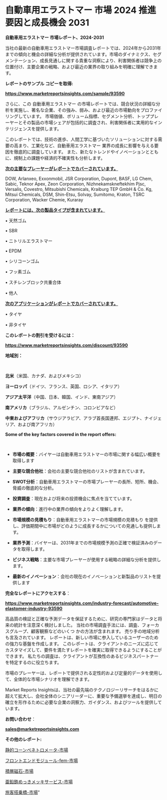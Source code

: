 # 自動車用エラストマー 市場 2024 推進要因と成長機会 2031

<strong>自動車用エラストマー 市場レポート、2024-2031</strong>

当社の最新の自動車用エラストマー市場調査レポートでは、2024年から2031年までの傾向と機会の詳細な分析が提供されています。市場のダイナミクス、セグメンテーション、成長見通しに関する貴重な洞察により、利害関係者は競争上の位置付け、主要企業の戦略、および最近の業界の取り組みを明確に理解できます。



<strong>レポートのサンプル コピーを取得:</strong> <a href=https://www.marketreportsinsights.com/sample/93590>

<strong><u>https://www.marketreportsinsights.com/sample/93590</u></strong></a>

さらに、この 自動車用エラストマー の市場レポートでは、競合状況の詳細な分析を実施し、著名な企業、その強み、弱み、および最近の市場動向をプロファイリングしています。 市場価値、ボリューム指標、セグメント分析、トッププレーヤーとその製品の市場シェアが包括的に調査され、利害関係者に実用的なインテリジェンスを提供します。

このレポートでは、技術の進歩、人間工学に基づいたソリューションに対する需要の高まり、工業化など、自動車用エラストマー 業界の成長に影響を与える要因を徹底的に調査しています。 また、新たなトレンドやイノベーションとともに、規制上の課題や経済的不確実性も分析します。



<strong><u>次の主要なプレーヤーがレポートでカバーされています。</u></strong>

DOW, Arlanxeo, Exxonmobil, JSR Corporation, Dupont, BASF, LG Chem, Sabic, Teknor Apex, Zeon Corporation, Nizhnekamskneftekhim Pjsc, Versalis, Covestro, Mitsubishi Chemicals, Kraiburg TEP GmbH & Co. Kg, Mitsui Chemicals, DSM, Shin-Etsu, Solvay, Sumitomo, Kraton, TSRC Corporation, Wacker Chemie, Kuraray



<strong><u><b>レポートには、次の製品タイプが含まれています。</b></u></strong>

• 天然ゴム

• SBR

• ニトリルエラストマー

• EPDM

• シリコーンゴム

• フッ素ゴム

• スチレンブロック共重合体

• 他人



<strong><u><b>次のアプリケーションがレポートでカバーされています。</b></u></strong>

• タイヤ

• 非タイヤ



<strong><b>このレポートの割引を受けるには：</b></strong>

<a href=https://www.marketreportsinsights.com/discount/93590>

<strong><u>https://www.marketreportsinsights.com/discount/93590</u></strong></a>



<strong>地域別：</strong>

<strong> </strong>



<strong>北米</strong>（米国、カナダ、およびメキシコ）



<strong>ヨーロッパ</strong>（ドイツ、フランス、英国、ロシア、イタリア）



<strong>アジア太平洋</strong>（中国、日本、韓国、インド、東南アジア）



<strong>南アメリカ</strong>（ブラジル、アルゼンチン、コロンビアなど）



<strong>中東およびアフリカ</strong>（サウジアラビア、アラブ首長国連邦、エジプト、ナイジェリア、および南アフリカ）



<strong>Some of the key factors covered in the report offers:</strong>

<strong> </strong>
<ul>
  <li>

<strong>市場の概要</strong>：バイヤーは自動車用エラストマーの市場に関する幅広い概要を取得します</li>
  <li>

<strong>主要な競合他社</strong>：会社の主要な競合他社のリストが含まれています。</li>
  <li>

<strong>SWOT分析</strong>：自動車用エラストマーの市場プレーヤーの長所、短所、機会、脅威の徹底的な分析。</li>
  <li>

<strong>投資調査</strong>：現在および将来の投資機会に焦点を当てています。</li>
  <li>

<strong>業界の傾向</strong>：進行中の業界の傾向をよりよく理解します。</li>
  <li>

<strong>市場規模の見積もり</strong>：自動車用エラストマーの市場規模の見積もり を提供し、評価期間中に市場がどのように成長するかについての見通しも提供します。</li>
  <li>

<strong>業界予測</strong>：バイヤーは、2031年までの市場規模予測の正確で検証済みのデータを取得します。</li>
  <li>

<strong>ビジネス戦略</strong>：主要な市場プレーヤーが使用する戦略の詳細な分析を提供します。</li>
  <li>

<strong>最新のイノベーション</strong>：会社の現在のイノベーションと新製品のリストを提供します</li>
</ul>


<strong>完全なレポートにアクセスする</strong>：

<a href=https://www.marketreportsinsights.com/industry-forecast/automotive-elastomer-industry-93590>

<strong><u>https://www.marketreportsinsights.com/industry-forecast/automotive-elastomer-industry-93590</u></strong></a>

高品質の検証と正確な予測データを保証するために、研究の専門家はデータと将来の統計を注意深く検討しました。 当社の市場調査手法には、調査、フォーカスグループ、顧客観察などのいくつ かの方法が含まれます。 売り手の地域分析も言及されています。 レポートは、新しい市場に参入しているユーザーのための強力な基盤を作成します。 このレポートは、クライアントのニーズに応じてカスタマイズして、要件を満たすレポートを確実に取得できるようにすることができます。 私たちの調査は、クライアントが互換性のあるビジネスパートナーを特定するのに役立ちます。

市場のプレーヤーは、レポートで提供される定性的および定量的データを使用して、全体的な市場シナリオを理解できます。

Market Reports Insightsは、当社の最先端のテクノロジーリサーチをはるかに超えて拡大し、会社全体のシニアリーダーに、重要な予備選挙を達成し、明日の確立を形作るために必要な企業の洞察力、ガイダンス、およびツールを提供しています。



<strong><b>お問い合わせ</b></strong>：

<a href=mailto:sales@marketreportsinsights.com>

<strong><u>sales@marketreportsinsights.com</u></strong></a>



<strong>その他のレポート:</strong>

<a href=https://www.linkedin.com/pulse/静的コーンペネトロメータ-市場-2023-総合分析と事業成長戦略-2030-pr-news-hub-25z6f/>静的コーンペネトロメータ-市場</a>

<a href=https://www.linkedin.com/pulse/フロントエンドモジュール-fem-市場-2023-総合分析と事業成長戦略-2030-nwrjf/>フロントエンドモジュール-fem-市場</a>

<a href=https://www.linkedin.com/pulse/積層磁石-市場-2023-競争分析と事業成長-2030-consumer-connection-collective-360-ao03f/>積層磁石-市場</a>

<a href=https://www.linkedin.com/pulse/亜鉛鉄めっきメッキサービス-市場-2023-swot-分析と最新イノベーション-9cfvf/>亜鉛鉄めっきメッキサービス-市場</a>

<a href=https://www.linkedin.com/pulse/旅客搭乗橋-市場-2023-新興市場-将来の動向と市場需要-2030-k3m3f/>旅客搭乗橋-市場</a>"

